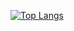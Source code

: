 [![Top Langs](https://github-readme-stats.vercel.app/api/top-langs/?username=PaulCoral&langs_count=10)](https://github.com/anuraghazra/github-readme-stats)
<!--
**PaulCoral/PaulCoral** is a ✨ _special_ ✨ repository because its `README.md` (this file) appears on your GitHub profile.

Here are some ideas to get you started:

- 🔭 I’m currently working on ...
- 🌱 I’m currently learning ...
- 👯 I’m looking to collaborate on ...
- 🤔 I’m looking for help with ...
- 💬 Ask me about ...
- 📫 How to reach me: ...
- 😄 Pronouns: ...
- ⚡ Fun fact: ...

-->
